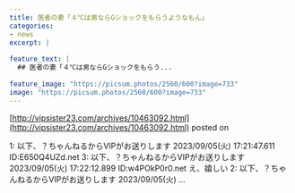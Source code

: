 ```yaml
---
title: 医者の妻「４℃は男ならGショックをもらうようなもん」
categories:
- news
excerpt: |
  
feature_text: |
  ## 医者の妻「４℃は男ならGショックをもらう...
  
feature_image: "https://picsum.photos/2560/600?image=733"
image: "https://picsum.photos/2560/600?image=733"
---
```


[http://vipsister23.com/archives/10463092.html](http://vipsister23.com/archives/10463092.html)
posted on 

<!--more-->

1: 以下、？ちゃんねるからVIPがお送りします 2023/09/05(火) 17:21:47.611 ID:E650Q4UZd.net 3: 以下、？ちゃんねるからVIPがお送りします 2023/09/05(火) 17:22:12.899 ID:w4POkP0r0.net え、嬉しい 2: 以下、？ちゃんねるからVIPがお送りします 2023/09/05(火) ...
